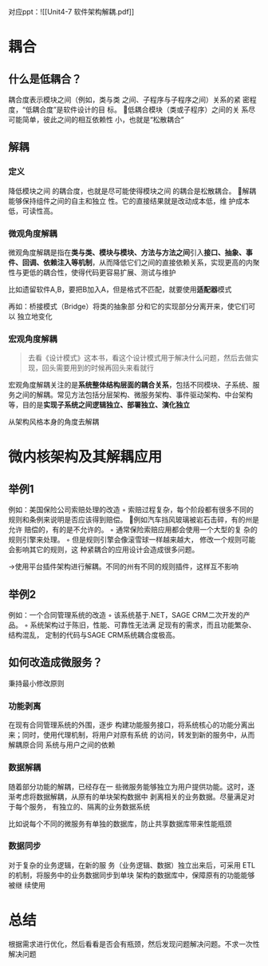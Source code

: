 对应ppt：![[Unit4-7 软件架构解耦.pdf]]
# 耦合

## 什么是低耦合？

耦合度表示模块之间（例如，类与类 之间、子程序与子程序之间）关系的紧 密程度，“低耦合度”是软件设计的目 标。 低耦合模块（类或子程序）之间的关 系尽可能简单，彼此之间的相互依赖性 小，也就是“松散耦合”

## 解耦

### 定义

降低模块之间 的耦合度，也就是尽可能使得模块之间 的耦合是松散耦合。 解耦能够保持组件之间的自主和独立 性。它的直接结果就是改动成本低，维 护成本低，可读性高。

### 微观角度解耦

微观角度解耦是指在**类与类、模块与模块、方法与方法之间**引入**接口、抽象、事件、回调、依赖注入等机制**，从而降低它们之间的直接依赖关系，实现更高的内聚性与更低的耦合性，使得代码更容易扩展、测试与维护

比如遗留软件A,B，要把B加入A，但是格式不匹配，就要使用**适配器**模式

再如：桥接模式（Bridge）将类的抽象部 分和它的实现部分分离开来，使它们可以 独立地变化

### 宏观角度解耦

> 去看《设计模式》这本书，看这个设计模式用于解决什么问题，然后去做实现，回头需要用到的时候再回头来看就行

宏观角度解耦关注的是**系统整体结构层面的耦合关系**，包括不同模块、子系统、服务之间的解耦。常见方法包括分层架构、微服务架构、事件驱动架构、中台架构等，目的是**实现子系统之间逻辑独立、部署独立、演化独立**

从架构风格本身的角度去解耦

# 微内核架构及其解耦应用

## 举例1

例如：美国保险公司索赔处理的改造 ◦ 索赔过程复杂，每个阶段都有很多不同的 规则和条例来说明是否应该得到赔偿。 例如汽车挡风玻璃被岩石击碎，有的州是允许 赔偿的，有的是不允许的。 ◦ 通常保险索赔应用都会使用一个大型的复 杂的规则引擎来处理。 ◦ 但是规则引擎会像滚雪球一样越来越大， 修改一个规则可能会影响其它的规则，这 种紧耦合的应用设计会造成很多问题。

->使用平台插件架构进行解耦。不同的州有不同的规则插件，这样互不影响

## 举例2

例如：一个合同管理系统的改造 ◦ 该系统基于.NET，SAGE CRM二次开发的产 品。 ◦ 系统架构过于陈旧，性能、可靠性无法满 足现有的需求，而且功能繁杂、结构混乱， 定制的代码与SAGE CRM系统耦合度极高。

## 如何改造成微服务？

秉持最小修改原则
### 功能剥离

在现有合同管理系统的外围，逐步 构建功能服务接口，将系统核心的功能分离出 来；同时，使用代理机制，将用户对原有系统 的访问，转发到新的服务中，从而解耦原合同 系统与用户之间的依赖
### 数据解耦
 
随着部分功能的解耦，已经存在一 些微服务能够独立为用户提供功能。这时，逐 渐考虑将数据解耦，从原有的单块架构数据中 剥离相关的业务数据。尽量满足对于每个服务， 有独立的、隔离的业务数据系统

比如说每个不同的微服务有单独的数据库，防止共享数据库带来性能瓶颈
### 数据同步

对于复杂的业务逻辑，在新的服 务（业务逻辑、数据）独立出来后，可采用 ETL的机制，将服务中的业务数据同步到单块 架构的数据库中，保障原有的功能能够被继 续使用

# 总结

根据需求进行优化，然后看看是否会有瓶颈，然后发现问题解决问题。不求一次性解决问题